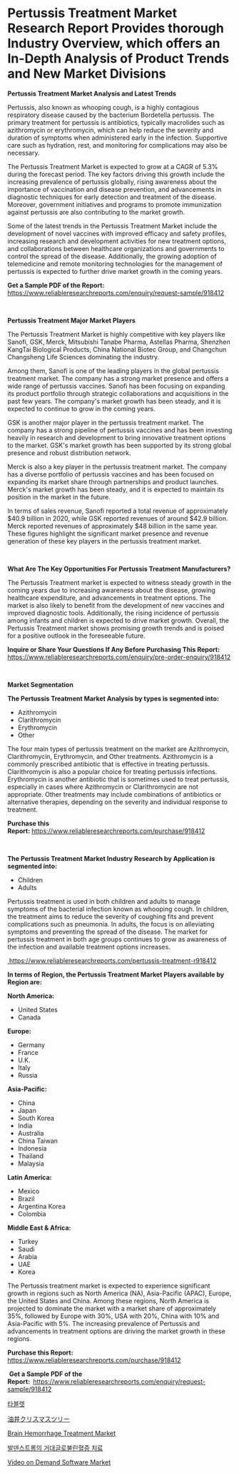 <p><h1>Pertussis Treatment Market Research Report Provides thorough Industry Overview, which offers an In-Depth Analysis of Product Trends and New Market Divisions</h1></p><p><strong>Pertussis Treatment Market Analysis and Latest Trends</strong></p>
<p><p>Pertussis, also known as whooping cough, is a highly contagious respiratory disease caused by the bacterium Bordetella pertussis. The primary treatment for pertussis is antibiotics, typically macrolides such as azithromycin or erythromycin, which can help reduce the severity and duration of symptoms when administered early in the infection. Supportive care such as hydration, rest, and monitoring for complications may also be necessary.</p><p>The Pertussis Treatment Market is expected to grow at a CAGR of 5.3% during the forecast period. The key factors driving this growth include the increasing prevalence of pertussis globally, rising awareness about the importance of vaccination and disease prevention, and advancements in diagnostic techniques for early detection and treatment of the disease. Moreover, government initiatives and programs to promote immunization against pertussis are also contributing to the market growth.</p><p>Some of the latest trends in the Pertussis Treatment Market include the development of novel vaccines with improved efficacy and safety profiles, increasing research and development activities for new treatment options, and collaborations between healthcare organizations and governments to control the spread of the disease. Additionally, the growing adoption of telemedicine and remote monitoring technologies for the management of pertussis is expected to further drive market growth in the coming years.</p></p>
<p><strong>Get a Sample PDF of the Report:&nbsp;</strong> <a href="https://www.reliableresearchreports.com/enquiry/request-sample/918412">https://www.reliableresearchreports.com/enquiry/request-sample/918412</a></p>
<p>&nbsp;</p>
<p><strong>Pertussis Treatment Major Market Players</strong></p>
<p><p>The Pertussis Treatment Market is highly competitive with key players like Sanofi, GSK, Merck, Mitsubishi Tanabe Pharma, Astellas Pharma, Shenzhen KangTai Biological Products, China National Biotec Group, and Changchun Changsheng Life Sciences dominating the industry. </p><p>Among them, Sanofi is one of the leading players in the global pertussis treatment market. The company has a strong market presence and offers a wide range of pertussis vaccines. Sanofi has been focusing on expanding its product portfolio through strategic collaborations and acquisitions in the past few years. The company's market growth has been steady, and it is expected to continue to grow in the coming years.</p><p>GSK is another major player in the pertussis treatment market. The company has a strong pipeline of pertussis vaccines and has been investing heavily in research and development to bring innovative treatment options to the market. GSK's market growth has been supported by its strong global presence and robust distribution network.</p><p>Merck is also a key player in the pertussis treatment market. The company has a diverse portfolio of pertussis vaccines and has been focused on expanding its market share through partnerships and product launches. Merck's market growth has been steady, and it is expected to maintain its position in the market in the future.</p><p>In terms of sales revenue, Sanofi reported a total revenue of approximately $40.9 billion in 2020, while GSK reported revenues of around $42.9 billion. Merck reported revenues of approximately $48 billion in the same year. These figures highlight the significant market presence and revenue generation of these key players in the pertussis treatment market.</p></p>
<p>&nbsp;</p>
<p><strong>What Are The Key Opportunities For Pertussis Treatment Manufacturers?</strong></p>
<p><p>The Pertussis Treatment market is expected to witness steady growth in the coming years due to increasing awareness about the disease, growing healthcare expenditure, and advancements in treatment options. The market is also likely to benefit from the development of new vaccines and improved diagnostic tools. Additionally, the rising incidence of pertussis among infants and children is expected to drive market growth. Overall, the Pertussis Treatment market shows promising growth trends and is poised for a positive outlook in the foreseeable future.</p></p>
<p><strong>Inquire or Share Your Questions If Any Before Purchasing This Report:</strong> <a href="https://www.reliableresearchreports.com/enquiry/pre-order-enquiry/918412">https://www.reliableresearchreports.com/enquiry/pre-order-enquiry/918412</a></p>
<p>&nbsp;</p>
<p><strong>Market Segmentation</strong></p>
<p><strong>The Pertussis Treatment Market Analysis by types is segmented into:</strong></p>
<p><ul><li>Azithromycin</li><li>Clarithromycin</li><li>Erythromycin</li><li>Other</li></ul></p>
<p><p>The four main types of pertussis treatment on the market are Azithromycin, Clarithromycin, Erythromycin, and Other treatments. Azithromycin is a commonly prescribed antibiotic that is effective in treating pertussis. Clarithromycin is also a popular choice for treating pertussis infections. Erythromycin is another antibiotic that is sometimes used to treat pertussis, especially in cases where Azithromycin or Clarithromycin are not appropriate. Other treatments may include combinations of antibiotics or alternative therapies, depending on the severity and individual response to treatment.</p></p>
<p><strong>Purchase this Report:&nbsp;</strong><a href="https://www.reliableresearchreports.com/purchase/918412">https://www.reliableresearchreports.com/purchase/918412</a></p>
<p>&nbsp;</p>
<p><strong>The Pertussis Treatment Market Industry Research by Application is segmented into:</strong></p>
<p><ul><li>Children</li><li>Adults</li></ul></p>
<p><p>Pertussis treatment is used in both children and adults to manage symptoms of the bacterial infection known as whooping cough. In children, the treatment aims to reduce the severity of coughing fits and prevent complications such as pneumonia. In adults, the focus is on alleviating symptoms and preventing the spread of the disease. The market for pertussis treatment in both age groups continues to grow as awareness of the infection and available treatment options increases.</p></p>
<p><a href="https://www.reliableresearchreports.com/pertussis-treatment-r918412">&nbsp;https://www.reliableresearchreports.com/pertussis-treatment-r918412</a></p>
<p><strong>In terms of Region, the Pertussis Treatment Market Players available by Region are:</strong></p>
<p>
    <p> <strong> North America: </strong>
        <ul>
            <li>United States</li>
            <li>Canada</li>
        </ul>
        </p> 
    <p> <strong> Europe: </strong>
        <ul>
            <li>Germany</li>
            <li>France</li>
            <li>U.K.</li>
            <li>Italy</li>
            <li>Russia</li>
        </ul>
        </p> 
    <p> <strong> Asia-Pacific: </strong>
        <ul>
            <li>China</li>
            <li>Japan</li>
            <li>South Korea</li>
            <li>India</li>
            <li>Australia</li>
            <li>China Taiwan</li>
            <li>Indonesia</li>
            <li>Thailand</li>
            <li>Malaysia</li>
        </ul>
        </p> 
    <p> <strong> Latin America: </strong>
        <ul>
            <li>Mexico</li>
            <li>Brazil</li>
            <li>Argentina Korea</li>
            <li>Colombia</li>
        </ul>
        </p> 
    <p> <strong> Middle East & Africa: </strong>
        <ul>
            <li>Turkey</li>
            <li>Saudi</li>
            <li>Arabia</li>
            <li>UAE</li>
            <li>Korea</li>
        </ul>
    </p>
    </p>
<p><p>The Pertussis treatment market is expected to experience significant growth in regions such as North America (NA), Asia-Pacific (APAC), Europe, the United States and China. Among these regions, North America is projected to dominate the market with a market share of approximately 35%, followed by Europe with 30%, USA with 20%, China with 10% and Asia-Pacific with 5%. The increasing prevalence of Pertussis and advancements in treatment options are driving the market growth in these regions.</p></p>
<p><strong>Purchase this Report: </strong><a href="https://www.reliableresearchreports.com/purchase/918412">https://www.reliableresearchreports.com/purchase/918412</a></p>
<p>&nbsp;<strong>Get a Sample PDF of the Report:&nbsp;&nbsp;</strong><a href="https://www.reliableresearchreports.com/enquiry/request-sample/918412">https://www.reliableresearchreports.com/enquiry/request-sample/918412</a></p>
<p><strong></strong></p>
<p><p><a href="https://github.com/lkwggful07722/Market-Research-Report-List-2/blob/main/982891950697.md">타블렛</a></p><p><a href="https://medium.com/@kyaorris56456/%E3%82%AA%E3%82%A4%E3%83%AB%E3%82%A6%E3%82%A7%E3%83%AB-%E3%82%AF%E3%83%AA%E3%82%B9%E3%83%9E%E3%82%B9-%E3%83%84%E3%83%AA%E3%83%BC%E5%B8%82%E5%A0%B4-%E7%A8%AE%E9%A1%9E-%E3%82%A2%E3%83%97%E3%83%AA%E3%82%B1%E3%83%BC%E3%82%B7%E3%83%A7%E3%83%B3-%E5%9C%B0%E7%90%86%E3%81%AB%E3%82%88%E3%82%8B%E5%8C%85%E6%8B%AC%E7%9A%84%E3%81%AA%E8%A9%95%E4%BE%A1-f49ee735564e">油井クリスマスツリー</a></p><p><a href="https://github.com/brenzgnarento/Market-Research-Report-List-2/blob/main/brain-hemorrhage-treatment-market.md">Brain Hemorrhage Treatment Market</a></p><p><a href="https://medium.com/@staceyhilll80/waldenstrom%EC%9D%98-macroglobulinemia-%EC%B9%98%EB%A3%8C-%EC%8B%9C%EC%9E%A5-%EB%B6%84%EC%84%9D-%EA%B7%B8-cagr-%EC%8B%9C%EC%9E%A5-%EC%84%B8%EB%B6%84%ED%99%94-%EB%B0%8F-%EA%B8%80%EB%A1%9C%EB%B2%8C-%EC%82%B0%EC%97%85-%EA%B0%9C%EC%9A%94-05cb0ec9a7c9">발덴스트롬의 거대글로불린혈증 치료</a></p><p><a href="https://www.linkedin.com/pulse/video-demand-software-market-analysis-sze-forecasted-ew9ze">Video on Demand Software Market</a></p></p>